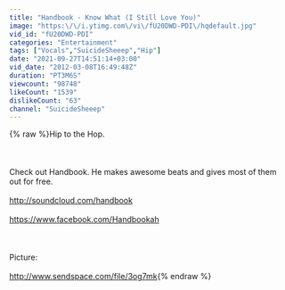 ```yaml
---
title: "Handbook - Know What (I Still Love You)"
image: "https:\/\/i.ytimg.com\/vi\/fU20DWD-PDI\/hqdefault.jpg"
vid_id: "fU20DWD-PDI"
categories: "Entertainment"
tags: ["Vocals","SuicideSheeep","Hip"]
date: "2021-09-27T14:51:14+03:00"
vid_date: "2012-03-08T16:49:48Z"
duration: "PT3M6S"
viewcount: "98748"
likeCount: "1539"
dislikeCount: "63"
channel: "SuicideSheeep"
---
```

{% raw %}Hip to the Hop.<br /><br /><br /><br />Check out Handbook. He makes awesome beats and gives most of them out for free. <br /><br /><a rel="nofollow" target="blank" href="http://soundcloud.com/handbook">http://soundcloud.com/handbook</a><br /><br /><a rel="nofollow" target="blank" href="https://www.facebook.com/Handbookah">https://www.facebook.com/Handbookah</a><br /><br /><br /><br />Picture:<br /><br /><a rel="nofollow" target="blank" href="http://www.sendspace.com/file/3og7mk">http://www.sendspace.com/file/3og7mk</a>{% endraw %}
